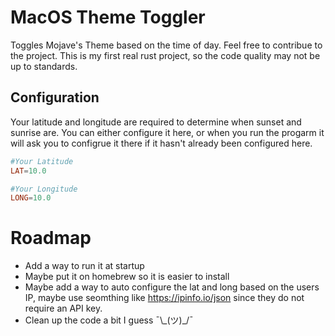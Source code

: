 # MacOS Theme Toggler

Toggles Mojave's Theme based on the time of day. Feel free to contribue to the project. This is my first real rust project, so the code quality may not be up to standards.

## Configuration
Your latitude and longitude are required to determine when sunset and sunrise are. You can either configure it here, or when you run the progarm it will ask you to configrue it there if it hasn't already been configured here.
```toml
#Your Latitude
LAT=10.0

#Your Longitude
LONG=10.0
```

# Roadmap
* Add a way to run it at startup
* Maybe put it on homebrew so it is easier to install
* Maybe add a way to auto configure the lat and long based on the users IP, maybe use seomthing like https://ipinfo.io/json since they do not require an API key.
* Clean up the code a bit I guess ¯\\\_(ツ)_/¯